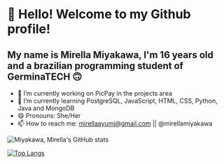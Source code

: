 # 👋 Hello! Welcome to my Github profile!
## My name is Mirella Miyakawa, I'm 16 years old and a brazilian programming student of <strong>GerminaTECH</strong> 🙃

- 🔭 I’m currently working on PicPay in the projects area
- 🌱 I’m currently learning PostgreSQL, JavaScript, HTML, CSS, Python, Java and MongoDB
- 😄 Pronouns: She/Her
- 📫 How to reach me: mirellaayumi@gmail.com || @mirellamiyakawa

![Miyakawa, Mirella's GitHub stats](https://github-readme-stats.vercel.app/api?username=MiyakawaMirella&show_icons=true&theme=tokyonight)

[![Top Langs](https://github-readme-stats.vercel.app/api/top-langs/?username=MiyakawaMirella&layout=compact&theme=tokyonight)](https://github.com/anuraghazra/github-readme-stats)
